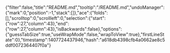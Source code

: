 {"filter":false,"title":"README.md","tooltip":"/README.md","undoManager":{"mark":0,"position":-1,"stack":[]},"ace":{"folds":[],"scrolltop":0,"scrollleft":0,"selection":{"start":{"row":27,"column":43},"end":{"row":27,"column":43},"isBackwards":false},"options":{"guessTabSize":true,"useWrapMode":false,"wrapToView":true},"firstLineState":0},"timestamp":1407724437946,"hash":"a618db4398cfb4a0662ae8c5ddf0072364407f0a"}